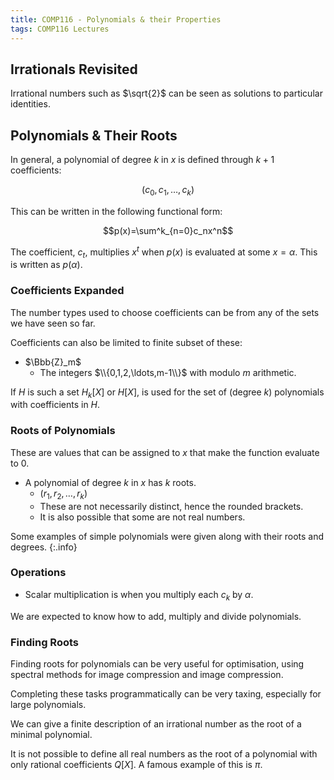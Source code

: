 ```yaml
---
title: COMP116 - Polynomials & their Properties
tags: COMP116 Lectures
---
```

## Irrationals Revisited
Irrational numbers such as $\sqrt{2}$ can be seen as solutions to particular identities.

## Polynomials & Their Roots
In general, a polynomial of degree $k$ in $x$ is defined through $k+1$ coefficients:

$$(c_0,c_1,\ldots,c_k)$$

This can be written in the following functional form:

$$p(x)=\sum^k_{n=0}c_nx^n$$

The coefficient, $c_t$, multiplies $x^t$ when $p(x)$ is evaluated at some $x=\alpha$. This is written as $p(\alpha)$.

### Coefficients Expanded
The number types used to choose coefficients can be from any of the sets we have seen so far.

Coefficients can also be limited to finite subset of these:

* $\Bbb{Z}_m$
	* The integers $\\{0,1,2,\ldots,m-1\\}$ with modulo $m$ arithmetic.
	
If $H$ is such a set $H_k[X]$ or $H[X]$, is used for the set of (degree $k$) polynomials with coefficients in $H$.

### Roots of Polynomials
These are values that can be assigned to $x$ that make the function evaluate to 0.

* A polynomial of degree $k$ in $x$ has $k$ roots.
	* $(r_1,r_2,\ldots,r_k)$
	* These are not necessarily distinct, hence the rounded brackets.
	* It is also possible that some are not real numbers.

Some examples of simple polynomials were given along with their roots and degrees.
{:.info}

### Operations

* Scalar multiplication is when you multiply each $c_k$ by $\alpha$.

We are expected to know how to add, multiply and divide polynomials.

### Finding Roots
Finding roots for polynomials can be very useful for optimisation, using spectral methods for image compression and image compression.

Completing these tasks programmatically can be very taxing, especially for large polynomials.

We can give a finite description of an irrational number as the root of a minimal polynomial.

It is not possible to define all real numbers as the root of a polynomial with only rational coefficients $Q[X]$. A famous example of this is $\pi$.

